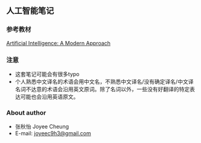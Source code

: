 ## 人工智能笔记

### 参考教材

[Artificial Intelligence: A Modern Approach](http://aima.cs.berkeley.edu/)

### 注意
* 这套笔记可能会有很多typo
* 个人熟悉中文译名的术语会用中文名，不熟悉中文译名/没有确定译名/中文译名词不达意的术语会沿用英文原词。除了名词以外，一些没有好翻译的特定表达可能也会沿用英语原文。

### About author
* 张秋怡 Joyee Cheung
* E-mail: [joyeec9h3@gmail.com](joyeec9h3@gmail.com)